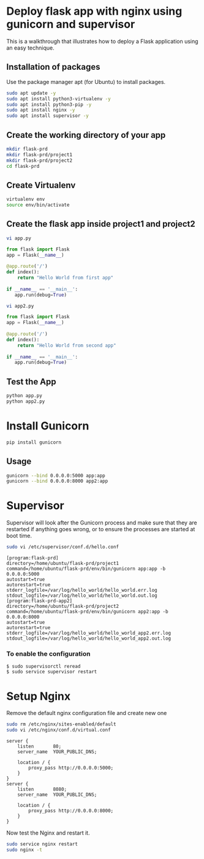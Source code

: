 # Deploy flask app with nginx using gunicorn and supervisor

This is a walkthrough that illustrates how to deploy a Flask application using an easy technique.

## Installation of packages

Use the package manager apt (for Ubuntu) to install packages.

```bash
sudo apt update -y
sudo apt install python3-virtualenv -y
sudo apt install python3-pip -y
sudo apt install nginx -y
sudo apt install supervisor -y
```

## Create the working directory of your app


```bash
mkdir flask-prd
mkdir flask-prd/project1
mkdir flask-prd/project2
cd flask-prd
```

## Create Virtualenv


```bash
virtualenv env
source env/bin/activate
```

## Create the flask app inside project1 and project2


```bash
vi app.py
```
```python
from flask import Flask
app = Flask(__name__)
	
@app.route('/')
def index():
	return "Hello World from first app"
	
if __name__ == '__main__':
   app.run(debug=True)

```

```bash
vi app2.py
```
```python
from flask import Flask
app = Flask(__name__)
	
@app.route('/')
def index():
	return "Hello World from second app"
	
if __name__ == '__main__':
   app.run(debug=True)

```
## Test the App

```bash
python app.py
python app2.py
```

# Install Gunicorn

```bash
pip install gunicorn
```
## Usage

```bash
gunicorn --bind 0.0.0.0:5000 app:app
gunicorn --bind 0.0.0.0:8000 app2:app
```

# Supervisor
Supervisor will look after the Gunicorn process and make sure that they are restarted if anything goes wrong, or to ensure the processes are started at boot time.

```bash
sudo vi /etc/supervisor/conf.d/hello.conf
```
```
[program:flask-prd]
directory=/home/ubuntu/flask-prd/project1
command=/home/ubuntu/flask-prd/env/bin/gunicorn app:app -b 0.0.0.0:5000
autostart=true
autorestart=true
stderr_logfile=/var/log/hello_world/hello_world.err.log
stdout_logfile=/var/log/hello_world/hello_world.out.log
[program:flask-prd-app2]
directory=/home/ubuntu/flask-prd/project2
command=/home/ubuntu/flask-prd/env/bin/gunicorn app2:app -b 0.0.0.0:8000
autostart=true
autorestart=true
stderr_logfile=/var/log/hello_world/hello_world_app2.err.log
stdout_logfile=/var/log/hello_world/hello_world_app2.out.log
```

### To enable the configuration

```
$ sudo supervisorctl reread
$ sudo service supervisor restart
```

# Setup Nginx

Remove the default nginx configuration file and create new one

```bash
sudo rm /etc/nginx/sites-enabled/default
sudo vi /etc/nginx/conf.d/virtual.conf
```
```
server {
    listen       80;
    server_name  YOUR_PUBLIC_DNS;

    location / {
        proxy_pass http://0.0.0.0:5000;
    }
}
server {
    listen       8080;
    server_name  YOUR_PUBLIC_DNS;

    location / {
        proxy_pass http://0.0.0.0:8000;
    }
}

```
Now test the Nginx and restart it.

```bash
sudo service nginx restart
sudo nginx -t
```

